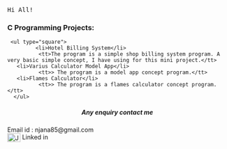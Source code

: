 
<tt align="center" width="20px">Hi All!</tt>

<h3>C Programming Projects:</h3>
    
     <ul type="square">  
             <li>Hotel Billing System</li>
              <tt>The program is a simple shop billing system program. A very basic simple concept, I have using for this mini project.</tt>         
       <li>Varius Calculator Model App</li>
              <tt>> The program is a model app concept program.</tt>   
       <li>Flames Calculator</li>
              <tt>> The program is a flames calculator concept program.</tt>
      </ul>
         

<h5 align="center">Any enquiry contact me</h5>
               Email id : njana85@gmail.com 
               <br>
               <a href="https://www.linkedin.com/in/jana-n-9a3b2925a" target="blank"><img align="center" src="https://cdn.jsdelivr.net/npm/simple-icons@3.0.1/icons/linkedin.svg" alt="JanaN02" height="20" width="30" /></a> 
               Linked in
